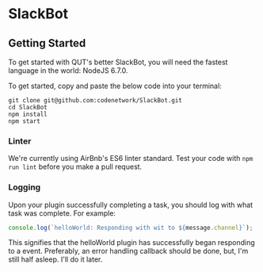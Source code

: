 # SlackBot
## Getting Started
To get started with QUT's better SlackBot, you will need the fastest language in the world:
NodeJS 6.7.0.

To get started, copy and paste the below code into your terminal:

```shell
git clone git@github.com:codenetwork/SlackBot.git
cd SlackBot
npm install
npm start
```

### Linter
We're currently using AirBnb's ES6 linter standard.  Test your code with 
`npm run lint` before you make a pull request.

### Logging
Upon your plugin successfully completing a task, you should log with what task was
complete. For example:

```js
console.log(`helloWorld: Responding with wit to ${message.channel}`);
```

This signifies that the helloWorld plugin has successfully began responding to a event.
Preferably, an error handling callback should be done, but, I'm still half asleep.
I'll do it later.
